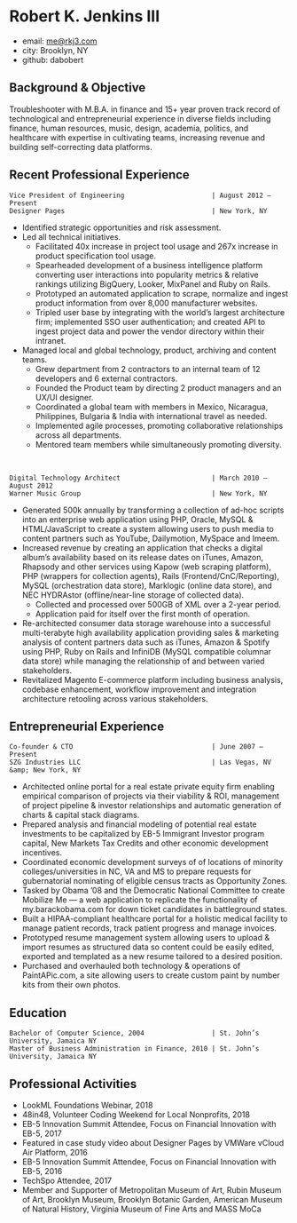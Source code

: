 # Robert K. Jenkins III
* email: me@rkj3.com
* city: Brooklyn, NY
* github: dabobert


## Background & Objective

Troubleshooter with M.B.A. in finance and 15+ year proven track record of technological and entrepreneurial experience in diverse
fields including finance, human resources, music, design, academia, politics, and healthcare with expertise in cultivating teams,
increasing revenue and building self-correcting data platforms.

## Recent Professional Experience

	Vice President of Engineering                      | August 2012 – Present
	Designer Pages                                     | New York, NY

* Identified strategic opportunities and risk assessment.
* Led all technical initiatives.
  *  Facilitated 40x increase in project tool usage and 267x increase in product specification tool usage.
  *  Spearheaded development of a business intelligence platform converting user interactions into popularity metrics & relative
rankings utilizing BigQuery, Looker, MixPanel and Ruby on Rails.
  *  Prototyped an automated application to scrape, normalize and ingest product information from over 8,000 manufacturer
websites.
  *  Tripled user base by integrating with the world’s largest architecture firm; implemented SSO user authentication; and created
API to ingest project data and power the vendor directory within their intranet.
* Managed local and global technology, product, archiving and content teams.
  *  Grew department from 2 contractors to an internal team of 12 developers and 6 external contractors.
  *  Founded the Product team by directing 2 product managers and an UX/UI designer.
  *  Coordinated a global team with members in Mexico, Nicaragua, Philippines, Bulgaria & India with international travel as
needed.
  *  Implemented agile processes, promoting collaborative relationships across all departments.
  *  Mentored team members while simultaneously promoting diversity.

&nbsp;

	Digital Technology Architect                       | March 2010 – August 2012
	Warner Music Group                                 | New York, NY

* Generated 500k annually by transforming a collection of ad-hoc scripts into an enterprise web application using PHP, Oracle, MySQL & HTML/JavaScript to create a system allowing users to push media to content partners such as YouTube, Dailymotion, MySpace and Imeem.
* Increased revenue by creating an application that checks a digital album’s availability based on its release dates on iTunes, Amazon, Rhapsody and other services using Kapow (web scraping platform), PHP (wrappers for collection agents), Rails (Frontend/CnC/Reporting), MySQL (orchestration data store), Marklogic (online data store), and NEC HYDRAstor (offline/near-line storage of collected data).
  *  Collected and processed over 500GB of XML over a 2-year period.
  *  Application paid for itself over the first month of operation.
* Re-architected consumer data storage warehouse into a successful multi-terabyte high availability application providing sales
& marketing analysis of content partners data such as iTunes, Amazon & Spotify using PHP, Ruby on Rails and InfiniDB
(MySQL compatible columnar data store) while managing the relationship of and between varied stakeholders.
* Revitalized Magento E-commerce platform including business analysis, codebase enhancement, workflow improvement and
integration architecture retooling across various stakeholders.


## Entrepreneurial Experience

	Co-founder & CTO                                   | June 2007 – Present
	SZG Industries LLC                                 | Las Vegas, NV &amp; New York, NY

* Architected online portal for a real estate private equity firm enabling empirical comparison of projects via their viability & ROI,
management of project pipeline & investor relationships and automatic generation of charts & capital stack diagrams.
* Prepared analysis and financial modeling of potential real estate investments to be capitalized by EB-5 Immigrant Investor
program capital, New Markets Tax Credits and other economic development incentives.
* Coordinated economic development surveys of of locations of minority colleges/universities in NC, VA and MS to prepare
requests for gubernatorial nominating of eligible census tracts as Opportunity Zones.
* Tasked by Obama ’08 and the Democratic National Committee to create Mobilize Me ​— ​a web application to replicate the
functionality of my.barackobama.com for down ticket candidates in battleground states.
* Built a HIPAA-compliant healthcare portal for a holistic medical facility to manage patient records, track patient progress and
manage invoices.
* Prototyped resume management system allowing users to upload & import resumes as structured data so content could be easily
edited, exported and templated as a new resume tailored to a desired position.
* Purchased and overhauled both technology & operations of PaintAPic.com, a site allowing users to create custom paint by
number kits from their own photos.


## Education

	Bachelor of Computer Science, 2004                 | St. John’s University, Jamaica NY
	Master of Business Administration in Finance, 2010 | St. John’s University, Jamaica NY


## Professional Activities
* LookML Foundations Webinar, 2018
* 48in48, Volunteer Coding Weekend for Local Nonprofits, 2018
* EB-5 Innovation Summit Attendee, Focus on Financial Innovation with EB-5, 2017
* Featured in case study video about Designer Pages by VMWare vCloud Air Platform, 2016
* EB-5 Innovation Summit Attendee, Focus on Financial Innovation with EB-5, 2016
* TechSpo Attendee, 2017
* Member and Supporter of Metropolitan Museum of Art, Rubin Museum of Art, Brooklyn Museum, Brooklyn Botanic Garden, American Museum of Natural History, Virginia Museum of Fine Arts and MASS MoCa
 
 